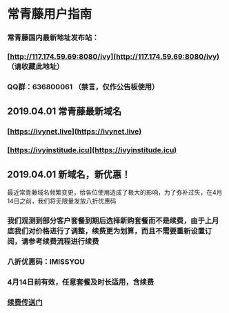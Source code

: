 # 常青藤用户指南

### 常青藤国内最新地址发布站：

### [http://117.174.59.69:8080/ivy](http://117.174.59.69:8080/ivy)   （请收藏此地址）

### QQ群：636800061  （禁言，仅作公告板使用）

## 2019.04.01 常青藤最新域名

### [https://ivynet.live](https://ivynet.live)

### [https://ivyinstitude.icu](https://ivyinstitude.icu)

## 2019.04.01 新域名，新优惠！

最近常青藤域名频繁变更，给各位使用造成了极大的影响，为了弥补过失，在4月14日之前，我们将无限量发放八折优惠码

### 我们观测到部分客户套餐到期后选择新购套餐而不是续费，由于上月底我们对价格进行了调整，续费更为划算，而且不需要重新设置订阅，请参考续费流程进行续费

### 八折优惠码：IMISSYOU    

### 4月14日前有效，任意套餐及时长适用，含续费

### [续费传送门](https://ivyinstitude.icu/index.php?m=renewal)



